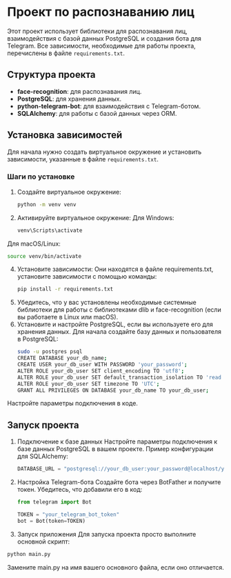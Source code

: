 # Проект по распознаванию лиц
Этот проект использует библиотеки для распознавания лиц, взаимодействия с базой данных PostgreSQL и создания бота для Telegram. Все зависимости, необходимые для работы проекта, перечислены в файле `requirements.txt`.
## Структура проекта
- **face-recognition**: для распознавания лиц.
- **PostgreSQL**: для хранения данных.
- **python-telegram-bot**: для взаимодействия с Telegram-ботом.
- **SQLAlchemy**: для работы с базой данных через ORM.
## Установка зависимостей
Для начала нужно создать виртуальное окружение и установить зависимости, указанные в файле `requirements.txt`. 

### Шаги по установке
1. Создайте виртуальное окружение:
   ```bash
   python -m venv venv
2. Активируйте виртуальное окружение:
Для Windows:
   ```bash
   venv\Scripts\activate
Для macOS/Linux:
   ```bash
   source venv/bin/activate
   ```
4. Установите зависимости:
Они находятся в файле requirements.txt, установите зависимости с помощью команды:
   ```bash
   pip install -r requirements.txt
   ```
6. Убедитесь, что у вас установлены необходимые системные библиотеки для работы с библиотеками dlib и face-recognition (если вы работаете в Linux или macOS).
7. Установите и настройте PostgreSQL, если вы используете его для хранения данных.
Для начала создайте базу данных и пользователя в PostgreSQL:
   ```bash
   sudo -u postgres psql
   CREATE DATABASE your_db_name;
   CREATE USER your_db_user WITH PASSWORD 'your_password';
   ALTER ROLE your_db_user SET client_encoding TO 'utf8';
   ALTER ROLE your_db_user SET default_transaction_isolation TO 'read committed';
   ALTER ROLE your_db_user SET timezone TO 'UTC';
   GRANT ALL PRIVILEGES ON DATABASE your_db_name TO your_db_user;
   ```
Настройте параметры подключения в коде.

## Запуск проекта
1. Подключение к базе данных
Настройте параметры подключения к базе данных PostgreSQL в вашем проекте.
Пример конфигурации для SQLAlchemy:
   ```python
   DATABASE_URL = "postgresql://your_db_user:your_password@localhost/your_db_name"
   ```
3. Настройка Telegram-бота
Создайте бота через BotFather и получите токен. Убедитесь, что добавили его в код:
   ```python
   from telegram import Bot
   
   TOKEN = "your_telegram_bot_token"
   bot = Bot(token=TOKEN)
   ```
3. Запуск приложения
Для запуска проекта просто выполните основной скрипт:
```bash
python main.py
```
Замените main.py на имя вашего основного файла, если оно отличается.
